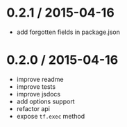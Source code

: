 0.2.1 / 2015-04-16
==================

* add forgotten fields in package.json

0.2.0 / 2015-04-16
==================

* improve readme
* improve tests
* improve jsdocs
* add options support
* refactor api
* expose `tf.exec` method
